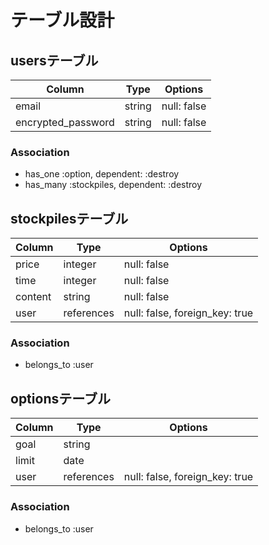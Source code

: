 # テーブル設計

## usersテーブル

| Column             | Type   | Options     |
| ------------------ | ------ | ----------- |
| email              | string | null: false |
| encrypted_password | string | null: false |

### Association

- has_one :option, dependent: :destroy
- has_many :stockpiles, dependent: :destroy

## stockpilesテーブル

| Column  | Type       | Options                        |
| ------- | ---------- | ------------------------------ |
| price   | integer    | null: false                    |
| time    | integer    | null: false                    |
| content | string     | null: false                    |
| user    | references | null: false, foreign_key: true |

### Association

- belongs_to :user

## optionsテーブル

| Column | Type       | Options                        |
| ------ | ---------- | ------------------------------ |
| goal   | string     |                                |
| limit  | date       |                                |
| user   | references | null: false, foreign_key: true |

### Association

- belongs_to :user